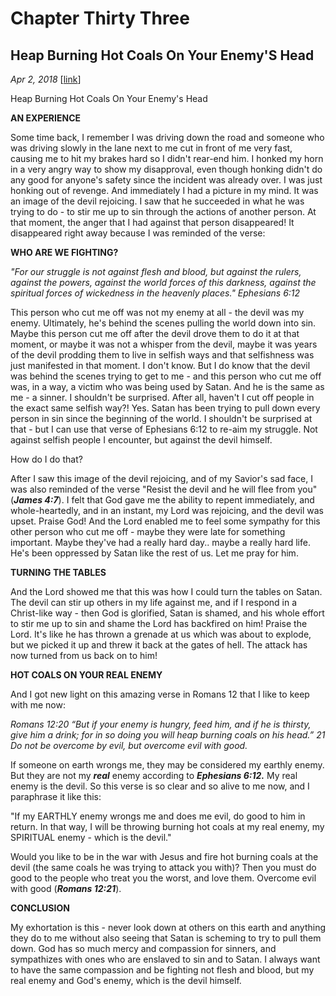 # Chapter Thirty Three
## Heap Burning Hot Coals On Your Enemy'S Head
*Apr 2, 2018*
[[link](https://nccf.church/Blog.aspx?BlogID=84)] 

Heap Burning Hot Coals On Your Enemy's Head

**AN EXPERIENCE**

Some time back, I remember I was driving down the road and someone who was driving slowly in the lane next to me cut in front of me very fast, causing me to hit my brakes hard so I didn't rear-end him. I honked my horn in a very angry way to show my disapproval, even though honking didn't do any good for anyone's safety since the incident was already over. I was just honking out of revenge. And immediately I had a picture in my mind. It was an image of the devil rejoicing. I saw that he succeeded in what he was trying to do - to stir me up to sin through the actions of another person. At that moment, the anger that I had against that person disappeared! It disappeared right away because I was reminded of the verse:

**WHO ARE WE FIGHTING?**

*"For our struggle is not against flesh and blood, but against the rulers, against the powers, against the world forces of this darkness, against the spiritual forces of wickedness in the heavenly places." Ephesians 6:12*

This person who cut me off was not my enemy at all - the devil was my enemy. Ultimately, he's behind the scenes pulling the world down into sin. Maybe this person cut me off after the devil drove them to do it at that moment, or maybe it was not a whisper from the devil, maybe it was years of the devil prodding them to live in selfish ways and that selfishness was just manifested in that moment. I don't know. But I do know that the devil was behind the scenes trying to get to me - and this person who cut me off was, in a way, a victim who was being used by Satan. And he is the same as me - a sinner. I shouldn't be surprised. After all, haven't I cut off people in the exact same selfish way?! Yes. Satan has been trying to pull down every person in sin since the beginning of the world. I shouldn't be surprised at that - but I can use that verse of Ephesians 6:12 to re-aim my struggle. Not against selfish people I encounter, but against the devil himself.

How do I do that?

After I saw this image of the devil rejoicing, and of my Savior's sad face, I was also reminded of the verse "Resist the devil and he will flee from you" (***James 4:7***). I felt that God gave me the ability to repent immediately, and whole-heartedly, and in an instant, my Lord was rejoicing, and the devil was upset. Praise God! And the Lord enabled me to feel some sympathy for this other person who cut me off - maybe they were late for something important. Maybe they've had a really hard day.. maybe a really hard life. He's been oppressed by Satan like the rest of us. Let me pray for him.

**TURNING THE TABLES**

And the Lord showed me that this was how I could turn the tables on Satan. The devil can stir up others in my life against me, and if I respond in a Christ-like way - then God is glorified, Satan is shamed, and his whole effort to stir me up to sin and shame the Lord has backfired on him! Praise the Lord. It's like he has thrown a grenade at us which was about to explode, but we picked it up and threw it back at the gates of hell. The attack has now turned from us back on to him!

**HOT COALS ON YOUR REAL ENEMY**

And I got new light on this amazing verse in Romans 12 that I like to keep with me now:

*Romans 12:20 “But if your enemy is hungry, feed him, and if he is thirsty, give him a drink; for in so doing you will heap burning coals on his head.” 21 Do not be overcome by evil, but overcome evil with good.*

If someone on earth wrongs me, they may be considered my earthly enemy. But they are not my ***real*** enemy according to ***Ephesians 6:12.*** My real enemy is the devil. So this verse is so clear and so alive to me now, and I paraphrase it like this:

"If my EARTHLY enemy wrongs me and does me evil, do good to him in return. In that way, I will be throwing burning hot coals at my real enemy, my SPIRITUAL enemy - which is the devil."

Would you like to be in the war with Jesus and fire hot burning coals at the devil (the same coals he was trying to attack you with)? Then you must do good to the people who treat you the worst, and love them. Overcome evil with good (***Romans 12:21***).

**CONCLUSION**

My exhortation is this - never look down at others on this earth and anything they do to me without also seeing that Satan is scheming to try to pull them down. God has so much mercy and compassion for sinners, and sympathizes with ones who are enslaved to sin and to Satan. I always want to have the same compassion and be fighting not flesh and blood, but my real enemy and God's enemy, which is the devil himself.
